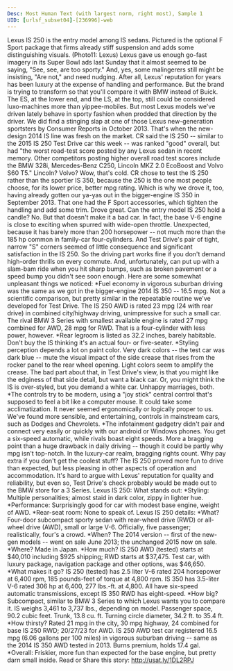```yaml
---
Desc: Most Human Text (with largest norm, right most), Sample 1
UID: [urlsf_subset04]-[236996]-web
---
```


Lexus IS 250 is the entry model among IS sedans. Pictured is the optional F Sport package that firms already stiff suspension and adds some distinguishing visuals. (Photo11: Lexus)
Lexus gave us enough go-fast imagery in its Super Bowl ads last Sunday that it almost seemed to be saying, "See, see, are too sporty."
And, yes, some malingerers still might be insisting, "Are not," and need nudging.
After all, Lexus' reputation for years has been luxury at the expense of handling and performance. But the brand is trying to transform so that you'll compare it with BMW instead of Buick.
The ES, at the lower end, and the LS, at the top, still could be considered luxo-machines more than yippee-mobiles. But most Lexus models we've driven lately behave in sporty fashion when prodded that direction by the driver.
We did find a stinging slap at one of those Lexus new-generation sportsters by Consumer Reports in October 2013. That's when the new-design 2014 IS line was fresh on the market.
CR said the IS 250 -- similar to the 2015 IS 250 Test Drive car this week -- was ranked "good" overall, but had "the worst road-test score posted by any Lexus sedan in recent memory. Other competitors posting higher overall road test scores include the BMW 328i, Mercedes-Benz C250, Lincoln MKZ 2.0 EcoBoost and Volvo S60 T5."
Lincoln? Volvo? Wow, that's cold.
CR chose to test the IS 250 rather than the sportier IS 350, because the 250 is the one most people choose, for its lower price, better mpg rating.
Which is why we drove it, too, having already gotten our ya-yas out in the bigger-engine IS 350 in September 2013. That one had the F Sport accessories, which tighten the handling and add some trim. Drove great.
Can the entry model IS 250 hold a candle?
No. But that doesn't make it a bad car.
In fact, the base V-6 engine is close to exciting when spurred with wide-open throttle. Unexpected, because it has barely more than 200 horsepower -- not much more than the 185 hp common in family-car four-cylinders.
And Test Drive's pair of tight, narrow "S" corners seemed of little consequence and significant satisfaction in the IS 250.
So the driving part works fine if you don't demand high-order thrills on every commute. And, unfortunately, can put up with a slam-bam ride when you hit sharp bumps, such as broken pavement or a speed bump you didn't see soon enough.
Here are some somewhat unpleasant things we noticed:
*Fuel economy in vigorous suburban driving was the same as we got in the bigger-engine 2014 IS 350 -- 16.5 mpg. Not a scientific comparison, but pretty similar in the repeatable routine we've developed for Test Drive.
The IS 250 AWD is rated 23 mpg (24 with rear drive) in combined city/highway driving, unimpressive for such a small car. The rival BMW 3 Series with smallest available engine is rated 27 mpg combined for AWD, 28 mpg for RWD. That is a four-cylinder with less power, however.
*Rear legroom is listed as 32.2 inches, barely habitable. Don't buy the IS thinking it's an actual four- or five-seater.
*Styling perception depends a lot on paint color. Very dark colors -- the test car was dark blue -- mute the visual impact of the side crease that rises from the rocker panel to the rear wheel opening. Light colors seem to amplify the crease.
The bad part about that, in Test Drive's view, is that you might like the edginess of that side detail, but want a black car. Or, you might think the IS is over-styled, but you demand a white car. Unhappy marriages, both.
*The controls try to be modern, using a "joy stick" central control that's supposed to feel a bit like a computer mouse. It could take some acclimatization. It never seemed ergonomically or logically proper to us.
We've found more sensible, and entertaining, controls in mainstream cars, such as Dodges and Chevrolets.
*The infotainment gadgetry didn't pair and connect very easily or quickly with our android or Windows phones.
You get a six-speed automatic, while rivals boast eight speeds. More a bragging point than a huge drawback in daily driving -- though it could be partly why mpg isn't top-notch. In the luxury-car realm, bragging rights count. Why pay extra if you don't get the coolest stuff?
The IS 250 proved more fun to drive than expected, but less pleasing in other aspects of operation and accommodation.
It's hard to argue with Lexus' reputation for quality and reliability, but even so, Test Drive's check probably would be made out to the BMW store for a 3 Series.
Lexus IS 250: What stands out:
*Styling: Multiple personalities; almost staid in dark color, zippy in lighter hue.
*Performance:
Surprisingly good for car with modest base engine, weight of AWD.
*Rear-seat room:
None to speak of.
Lexus IS 250 details:
*What? Four-door subcompact sporty sedan with rear-wheel drive (RWD) or all-wheel drive (AWD), small or large V-6. Officially, five passenger; realistically, four's a crowd.
*When? The 2014 version -- first of the new-gen models -- went on sale June 2013; the unchanged 2015 now on sale.
*Where? Made in Japan.
*How much? IS 250 AWD (tested) starts at $40,010 including $925 shipping; RWD starts at $37,475. Test car, with luxury package, navigation package and other options, was $46,650.
*What makes it go? IS 250 (tested) has 2.5 liter V-6 rated 204 horsepower at 6,400 rpm, 185 pounds-feet of torque at 4,800 rpm. IS 350 has 3.5-liter V-6 rated 306 hp at 6,400, 277 lbs.-ft. at 4,800. All have six-speed automatic transmissions, except IS 350 RWD has eight-speed.
*How big? Subcompact, similar to BMW 3 Series to which Lexus wants you to compare it. IS weighs 3,461 to 3,737 lbs., depending on model. Passenger space, 90.2 cubic feet. Trunk, 13.8 cu. ft. Turning circle diameter, 34.2 ft. to 35.4 ft.
*How thirsty? Rated 21 mpg in the city, 30 mpg highway, 24 combined for base IS 250 RWD; 20/27/23 for AWD.
IS 250 AWD test car registered 16.5 mpg (6.06 gallons per 100 miles) in vigorous suburban driving -- same as the 2014 IS 350 AWD tested in 2013.
Burns premium, holds 17.4 gal.
*Overall: Friskier, more fun than expected for the base engine, but pretty darn small inside.
Read or Share this story: http://usat.ly/1DL2RPJ
